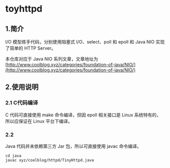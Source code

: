 # toyhttpd
## 1.简介
I/O 模型练手代码，分别使用阻塞式 I/O、select、poll 和 epoll 和 Java NIO 实现了简单的 HTTP Server。

本仓库对应于 Java NIO 系列文章，文章地址为[http://www.coolblog.xyz/categories/foundation-of-java/NIO/](http://www.coolblog.xyz/categories/foundation-of-java/NIO/)

## 2.使用说明
### 2.1 C代码编译
C 代码可直接使用 make 命令编译，但因 epoll 相关接口是 Linux 系统特有的，所以应保证在 Linux 平台下编译。

### 2.2 
Java 代码并未依赖第三方 Jar 包，所以可直接使用 javac 命令编译。

```shell
cd java
javac xyz/coolblog/httpd/TinyHttpd.java
```